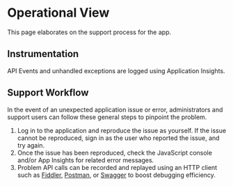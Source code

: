 # Operational View

This page elaborates on the support process for the app.

## Instrumentation
API Events and unhandled exceptions are logged using Application Insights.

## Support Workflow
In the event of an unexpected application issue or error, administrators and support users can follow these general steps to pinpoint the problem.

1. Log in to the application and reproduce the issue as yourself. If the issue cannot be reproduced, sign in as the user who reported the issue, and try again.
2. Once the issue has been reproduced, check the JavaScript console and/or App Insights for related error messages. 
5. Problem API calls can be recorded and replayed using an HTTP client such as [Fiddler](http://fiddler2.com/), [Postman](https://chrome.google.com/webstore/detail/postman-rest-client/fdmmgilgnpjigdojojpjoooidkmcomcm?hl=en), or [Swagger](http://swagger.io/) to boost debugging efficiency.
